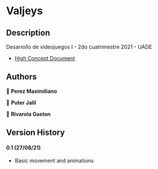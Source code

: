 # Valjeys

## Description

Desarrollo de videojuegos I - 2do cuatrimestre 2021 - UADE

* [High Concept Document](https://docs.google.com/document/d/1-9uZ6H7xhi1WFOBg8HrrehDWK8hjWS9mgRFrXbC6N_Q)

## Authors

👤 **Perez Maximiliano**

👤 **Puter Jalil**

👤 **Rivarola Gaston**

## Version History

####  **0.1** (27/08/21)

   * Basic movement and animations
